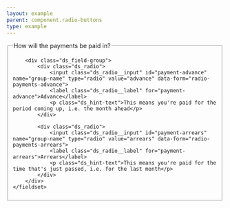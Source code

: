```yaml
---
layout: example
parent: component.radio-buttons
type: example
---
```

<form>
    <fieldset>
        <legend>How will the payments be paid in?</legend>

        <div class="ds_field-group">
            <div class="ds_radio">
                <input class="ds_radio__input" id="payment-advance" name="group-name" type="radio" value="advance" data-form="radio-payments-advance">
                <label class="ds_radio__label" for="payment-advance">Advance</label>
                <p class="ds_hint-text">This means you're paid for the period coming up, i.e. the month ahead</p>
            </div>

            <div class="ds_radio">
                <input class="ds_radio__input" id="payment-arrears" name="group-name" type="radio" value="arrears" data-form="radio-payments-arrears">
                <label class="ds_radio__label" for="payment-arrears">Arrears</label>
                <p class="ds_hint-text">This means you're paid for the time that's just passed, i.e. for the last month</p>
            </div>
        </div>
    </fieldset>
</form>
